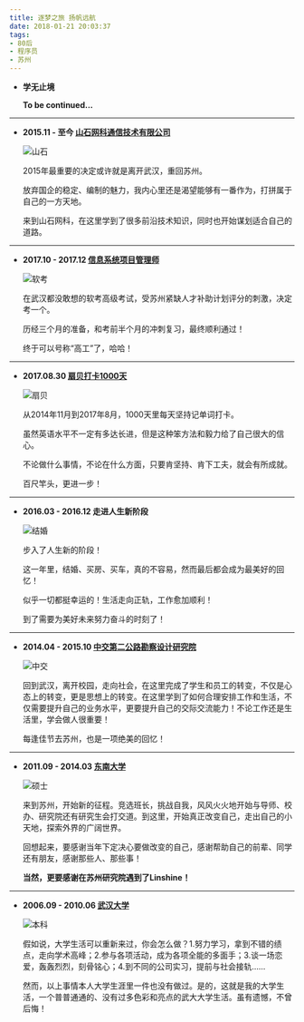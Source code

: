 ```yaml
---
title: 逐梦之旅 扬帆远航
date: 2018-01-21 20:03:37
tags:
- 80后
- 程序员
- 苏州
---
```


* **学无止境**

    **To be continued...**

---

* **2015.11 - 至今 [山石网科通信技术有限公司](https://www.hillstonenet.com.cn/)**

    ![山石](/images/about/山石.jpg)

    2015年最重要的决定或许就是离开武汉，重回苏州。

    放弃国企的稳定、编制的魅力，我内心里还是渴望能够有一番作为，打拼属于自己的一方天地。

    来到山石网科，在这里学到了很多前沿技术知识，同时也开始谋划适合自己的道路。

---

* **2017.10 - 2017.12 [信息系统项目管理师](http://www.ruankao.org.cn/)**

    ![软考](/images/about/软考.png)

    在武汉都没敢想的软考高级考试，受苏州紧缺人才补助计划评分的刺激，决定考一个。

    历经三个月的准备，和考前半个月的冲刺复习，最终顺利通过！

    终于可以号称“高工”了，哈哈！

---

* **2017.08.30 [扇贝打卡1000天](https://www.shanbay.com/)**

    ![扇贝](/images/about/扇贝.jpg)

    从2014年11月到2017年8月，1000天里每天坚持记单词打卡。

    虽然英语水平不一定有多达长进，但是这种笨方法和毅力给了自己很大的信心。
    
    不论做什么事情，不论在什么方面，只要肯坚持、肯下工夫，就会有所成就。

    百尺竿头，更进一步！

---

* **2016.03 - 2016.12 走进人生新阶段**

    ![结婚](/images/about/结婚.jpg)

    步入了人生新的阶段！
    
    这一年里，结婚、买房、买车，真的不容易，然而最后都会成为最美好的回忆！

    似乎一切都挺幸运的！生活走向正轨，工作愈加顺利！
    
    到了需要为美好未来努力奋斗的时刻了！

---

* **2014.04 - 2015.10 [中交第二公路勘察设计研究院](http://www.ccshcc.cn/index.html)**

    ![中交](/images/about/中交.jpg)

    回到武汉，离开校园，走向社会，在这里完成了学生和员工的转变，不仅是心态上的转变，更是思想上的转变。在这里学到了如何合理安排工作和生活，不仅需要提升自己的业务水平，更要提升自己的交际交流能力！不论工作还是生活里，学会做人很重要！

    每逢佳节去苏州，也是一项绝美的回忆！

---

* **2011.09 - 2014.03 [东南大学](http://www.seu.edu.cn/)**

    ![硕士](/images/about/硕士.jpg)

    来到苏州，开始新的征程。竞选班长，挑战自我，风风火火地开始与导师、校办、研究院还有研究生会打交道。到这里，开始真正改变自己，走出自己的小天地，探索外界的广阔世界。

    回想起来，要感谢当年下定决心要做改变的自己，感谢帮助自己的前辈、同学还有朋友，感谢那些人、那些事！

    **当然，更要感谢在苏州研究院遇到了Linshine！**

---

* **2006.09 - 2010.06 [武汉大学](http://www.whu.edu.cn/)**

    ![本科](/images/about/本科.jpg)

    假如说，大学生活可以重新来过，你会怎么做？1.努力学习，拿到不错的绩点，走向学术高峰；2.参与各项活动，成为各项全能的多面手；3.谈一场恋爱，轰轰烈烈，刻骨铭心；4.到不同的公司实习，提前与社会接轨......

    然而，以上事情本人大学生涯里一件也没有做过。是的，这就是我的大学生活，一个普普通通的、没有过多色彩和亮点的武大大学生活。虽有遗憾，不曾后悔！